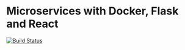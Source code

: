 # Microservices with Docker, Flask and React
[![Build Status](https://travis-ci.com/Levantado/microservices.svg?branch=master)](https://travis-ci.com/Levantado/microservices)
